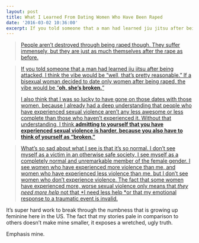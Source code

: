 ```yaml
---
layout: post
title: What I Learned From Dating Women Who Have Been Raped
date: '2016-03-02 10:36:00'
excerpt: If you told someone that a man had learned jiu jitsu after being attacked, I think the vibe would be “well, that’s pretty reasonable.” If a bisexual woman decided to date only women after being raped, the vibe would be “**oh, she’s broken.**”
---
```


> [People aren’t destroyed through being raped though. They suffer immensely, but they are just as much themselves after the rape as before.](https://medium.com/@emmalindsay/what-i-learned-from-dating-women-who-have-been-raped-583e1001b6cd#.5gcgjk4i2)

> [If you told someone that a man had learned jiu jitsu after being attacked, I think the vibe would be “well, that’s pretty reasonable.” If a bisexual woman decided to date only women after being raped, the vibe would be “**oh, she’s broken.**”](https://medium.com/@emmalindsay/what-i-learned-from-dating-women-who-have-been-raped-583e1001b6cd#.5gcgjk4i2)
> 
> [I also think that I was so lucky to have gone on those dates with those women, because I already had a deep understanding that people who have experienced sexual violence aren’t any less awesome or less complete than those who haven’t experienced it. Without that understanding, I think **admitting to yourself that you have experienced sexual violence is harder, because you also have to think of yourself as “broken.”**](https://medium.com/@emmalindsay/what-i-learned-from-dating-women-who-have-been-raped-583e1001b6cd#.5gcgjk4i2)

> [What’s so sad about what I see is that it’s so normal. I don’t see myself as a victim in an otherwise safe society, I see myself as a completely normal and unremarkable member of the female gender. I see women who have experienced more violence than me, and women who have experienced less violence than me, but I don’t see women who don’t experience violence. The fact that some women have experienced more, worse sexual violence only means that *they need more help* not that *I need less help *or that my emotional response to a traumatic event is invalid.](https://medium.com/@emmalindsay/what-i-learned-from-dating-women-who-have-been-raped-583e1001b6cd#.5gcgjk4i2)

It’s super hard work to break through the numbness that is growing up feminine here in the US. The fact that my stories pale in comparison to others doesn’t make mine smaller, it exposes a wretched, ugly truth.

Emphasis mine.


